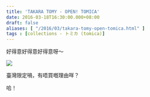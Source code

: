 ```yaml
---
title: 'TAKARA TOMY - OPEN! TOMICA'
date: 2016-03-18T16:30:00.000+08:00
draft: false
aliases: [ "/2016/03/takara-tomy-open-tomica.html" ]
tags : [collections - トミカ (tomica)]
---
```


好得意好得意好得意呀～  

![](/images/tomicaopen.jpg)

臺灣限定喎，有唔買嘅理由咩？  
  
哈！
